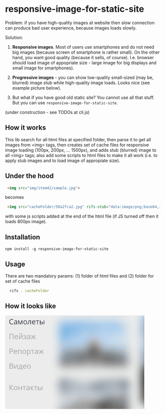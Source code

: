 # responsive-image-for-static-site

Problem: 
if you have high-quality images at website then slow connection can produce bad user experience, because images loads slowly.

Solution:
1. **Responsive images**. Most of users use smartphones and do not need big images (because screen of smartphone is rather small). On the other hand, you want good quality (because it sells, of course). I.e. browser should load image of appopriate size - large image for big displays and small image for smartphones).

2. **Progressive images** - you can show low-quality small-sized (may be, blurred) image stub while high-quality image loads. Looks nice (see example picture below).

3. But what if you have good old static site? You cannot use all that stuff. But you can use `responsive-image-for-static-site`.

(under construction - see TODOs at cli.js)

## How it works

This lib search for all html files at specified folder, then parse it to get all images from &lt;img&gt; tags, then creates set of cache files for responsive image loading (100px, 200px, ... 1500px), and adds stub (blurred) image to all &lt;img&gt; tags; also add some scripts to html files to make it all work (i.e. to apply stub images and to load image of appropiate size).

## Under the hood
```html
 <img src="img/item42/sample.jpg">
```
becomes
```html
 <img src="cacheFolder/58a2fca2.jpg" rifs-stub="data:image/png;base64,iVBOR..." rifs-original="img/item42/sample.jpg">
```
with some js scripts added at the end of the html file (if JS turned off then it loads 800px image).

## Installation

```
npm install -g responsive-image-for-static-site
```

## Usage
There are two mandatory params: (1) folder of html files and (2) folder for set of cache files

``` javascript
  rifs . cacheFolder
```

## How it looks like
![demo-animated-gif](https://github.com/artemdudkin/responsive-image-for-static-site/blob/master/docs/fly.gif?raw=true)

